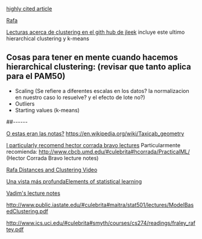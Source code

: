 
[highly cited article](http://www.pnas.org/content/95/25/14863.full)


[Rafa](http://rafalab.jhsph.edu/688/lec/lecture-5-clustering.pdf)


[Lecturas acerca de clustering en el gith hub de jleek](https://github.com/DataScienceSpecialization/courses/blob/master/04_ExploratoryAnalysis/hierarchicalClustering/index.md)
incluye este ultimo hierarchical clustering y k-means

## Cosas para tener en mente cuando hacemos hierarchical clustering: (revisar que tanto aplica para el PAM50)
  * Scaling (Se refiere a diferentes escalas en los datos?  la normalizacion en nuestro caso lo resuelve?  y el efecto de lote no?)
  * Outliers
  * Starting values (k-means) 
  
  
  
##------

[O estas eran las notas?](http://jtleek.com/genstats_site/lecture_notes/01_12_Clustering.pdf)
https://en.wikipedia.org/wiki/Taxicab_geometry



[I particularly recomend hector corrada bravo lectures](http://stat.ethz.ch/education/semesters/SS_2006/CompStat/sk-ch2.pdf)
Particularmente recomienda: http://www.cbcb.umd.edu/#culebrita#hcorrada/PracticalML/  (Hector Corrada Bravo lecture notes)

[Rafa Distances and Clustering Video](https://www.youtube.com/watch?v=wQhVWUcXM0A)

[Una vista más profundaElements of statistical learning](http://statweb.stanford.edu/~tibs/ElemStatLearn/)

[Vadim's lecture notes](https://dl.dropboxusercontent.com/u/7710864/jhsph753/lectures/vadim.pdf)

http://www.public.iastate.edu/#culebrita#maitra/stat501/lectures/ModelBasedClustering.pdf

http://www.ics.uci.edu/#culebrita#smyth/courses/cs274/readings/fraley_raftey.pdf
